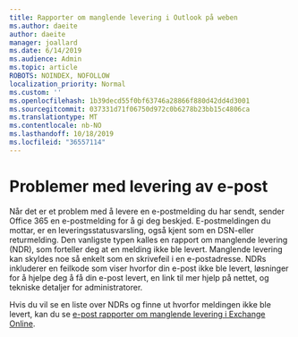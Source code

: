 ```yaml
---
title: Rapporter om manglende levering i Outlook på weben
ms.author: daeite
author: daeite
manager: joallard
ms.date: 6/14/2019
ms.audience: Admin
ms.topic: article
ROBOTS: NOINDEX, NOFOLLOW
localization_priority: Normal
ms.custom: ''
ms.openlocfilehash: 1b39decd55f0bf63746a28866f880d42dd4d3001
ms.sourcegitcommit: 037331d71f06750d972c0b6278b23bb15c4806ca
ms.translationtype: MT
ms.contentlocale: nb-NO
ms.lasthandoff: 10/18/2019
ms.locfileid: "36557114"
---
```

# <a name="issues-with-email-delivery"></a>Problemer med levering av e-post

Når det er et problem med å levere en e-postmelding du har sendt, sender Office 365 en e-postmelding for å gi deg beskjed. E-postmeldingen du mottar, er en leveringsstatusvarsling, også kjent som en DSN-eller returmelding. Den vanligste typen kalles en rapport om manglende levering (NDR), som forteller deg at en melding ikke ble levert. Manglende levering kan skyldes noe så enkelt som en skrivefeil i en e-postadresse. NDRs inkluderer en feilkode som viser hvorfor din e-post ikke ble levert, løsninger for å hjelpe deg å få din e-post levert, en link til mer hjelp på nettet, og tekniske detaljer for administratorer.

Hvis du vil se en liste over NDRs og finne ut hvorfor meldingen ikke ble levert, kan du se [e-post rapporter om manglende levering i Exchange Online](https://docs.microsoft.com/exchange/mail-flow-best-practices/non-delivery-reports-in-exchange-online/non-delivery-reports-in-exchange-online).